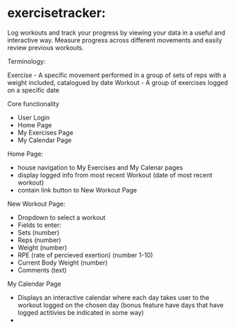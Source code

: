 # exercisetracker:
Log workouts and track your progress by viewing your data in a useful and interactive way.
Measure progress across different movements and easily review previous workouts.

Terminology:

Exercise - A specific movement performed in a group of sets of reps with a weight included, catalogued by date
Workout - A group of exercises logged on a specific date

Core functionality
- User Login 
- Home Page
- My Exercises Page
- My Calendar Page


Home Page:
- house navigation to My Exercises and My Calenar pages
- display logged info from most recent Workout (date of most recent workout)
- contain link button to New Workout Page

New Workout Page:
- Dropdown to select a workout
- Fields to enter:
- Sets (number)
- Reps (number)
- Weight (number)
- RPE (rate of percieved exertion) (number 1-10)
- Current Body Weight (number)
- Comments (text)

My Calendar Page
- Displays an interactive calendar where each day takes user to the workout logged on the chosen day (bonus feature have days that have logged actitivies be indicated in some way)
- 
